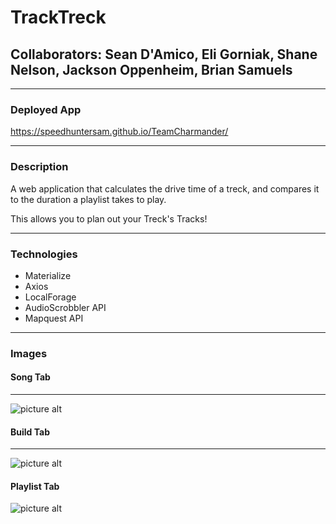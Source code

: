 # TrackTreck

## Collaborators: Sean D'Amico, Eli Gorniak, Shane Nelson, Jackson Oppenheim, Brian Samuels

---

### Deployed App

https://speedhuntersam.github.io/TeamCharmander/

---

### Description

A web application that calculates the drive time of a treck, and compares it to the duration a playlist takes to play.

This allows you to plan out your Treck's Tracks!

---

### Technologies

* Materialize
* Axios
* LocalForage
* AudioScrobbler API
* Mapquest API

---

### Images

#### Song Tab
---
![picture alt](assets/images/Img1.png "Song Tab")

#### Build Tab
---
![picture alt](assets/images/Img2.png "Build Tab")

#### Playlist Tab
![picture alt](assets/images/Img3.png "Playlist Tab")

